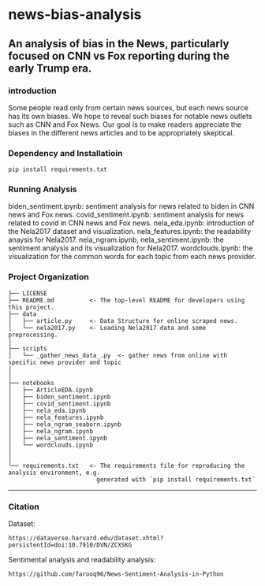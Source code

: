 # news-bias-analysis
## An analysis of bias in the News, particularly focused on CNN vs Fox reporting during the early Trump era. 

### introduction

Some people read only from certain news sources, but each news source has its own biases.
We hope to reveal such biases for notable news outlets such as CNN and Fox News.
Our goal is to make readers appreciate the biases in the different news articles and to be appropriately skeptical.

### Dependency and Installatioin

```
pip install requirements.txt
```

### Running Analysis

biden_sentiment.ipynb: sentiment analysis for news related to biden in CNN news and Fox news.
covid_sentiment.ipynb: sentiment analysis for news related to covid in CNN news and Fox news.
nela_eda.ipynb: introduction of the Nela2017 dataset and visualization.
nela_features.ipynb: the readability anaysis for Nela2017.
nela_ngram.ipynb, nela_sentiment.ipynb: the sentiment analysis and its visualization for Nela2017.
wordclouds.ipynb: the visualization for the common words for each topic from each news provider.

### Project Organization


    ├── LICENSE
    ├── README.md          <- The top-level README for developers using this project.
    ├── data
    │   ├── article.py     <- Data Structure for online scraped news.
    │   └── nela2017.py    <- Loading Nela2017 data and some preprocessing.
    │
    ├── scripts             
    │   └── _gather_news_data_.py  <- gather news from online with specific news provider and topic
    │
    │
    ├── notebooks          
    │   ├── ArticleEDA.ipynb
    │   ├── biden_sentiment.ipynb
    │   ├── covid_sentiment.ipynb
    │   ├── nela_eda.ipynb
    │   ├── nela_features.ipynb
    │   ├── nela_ngram_seaborn.ipynb
    │   ├── nela_ngram.ipynb
    │   ├── nela_sentiment.ipynb
    │   └── wordclouds.ipynb
    │
    │
    └── requirements.txt   <- The requirements file for reproducing the analysis environment, e.g.
                             generated with `pip install requirements.txt`



--------

### Citation

Dataset:
```
https://dataverse.harvard.edu/dataset.xhtml?persistentId=doi:10.7910/DVN/ZCXSKG
```

Sentimental analysis and readability analysis:
```
https://github.com/farooq96/News-Sentiment-Analysis-in-Python
```








